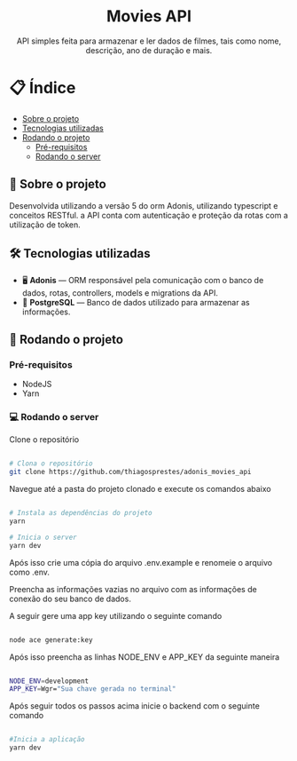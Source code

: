 <h1 align="center">
Movies API
</h1>

<p align="center">API simples feita para armazenar e ler dados de filmes, tais como nome, descrição, ano de duração e mais.</p>

# 📋 Índice

- [Sobre o projeto](#-Sobre-o-projeto)
- [Tecnologias utilizadas](#-Tecnologias-utilizadas)
- [Rodando o projeto](#-Rodando-o-projeto)
  - [Pré-requisitos](#-Pré-requisitos)
  - [Rodando o server](#-Rodando-o-server)

## 📃 Sobre o projeto

Desenvolvida utilizando a versão 5 do orm Adonis, utilizando typescript e conceitos RESTful. a API conta com autenticação e proteção da rotas com a utilização de token.

## 🛠 Tecnologias utilizadas

- 🖥 **Adonis** — ORM responsável pela comunicação com o banco de dados, rotas, controllers, models e migrations da API.
- 🎲 **PostgreSQL** — Banco de dados utilizado para armazenar as informações.

## 🚀 Rodando o projeto

### Pré-requisitos

- NodeJS
- Yarn

### 💻 Rodando o server

Clone o repositório

```bash

# Clona o repositório
git clone https://github.com/thiagosprestes/adonis_movies_api

```

Navegue até a pasta do projeto clonado e execute os comandos abaixo

```bash

# Instala as dependências do projeto
yarn

# Inicia o server
yarn dev

```

Após isso crie uma cópia do arquivo .env.example e renomeie o arquivo como .env.

Preencha as informações vazias no arquivo com as informações de conexão do seu banco de dados.

A seguir gere uma app key utilizando o seguinte comando

```bash

node ace generate:key

```

Após isso preencha as linhas NODE_ENV e APP_KEY da seguinte maneira

```bash

NODE_ENV=development
APP_KEY=Wgr="Sua chave gerada no terminal"

```

Após seguir todos os passos acima inicie o backend com o seguinte comando

```bash

#Inicia a aplicação
yarn dev

```
